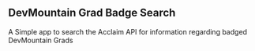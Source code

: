 ## DevMountain Grad Badge Search

A Simple app to search the Acclaim API for information regarding badged DevMountain Grads

